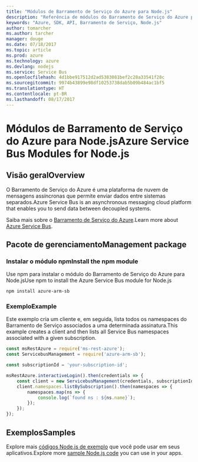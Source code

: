 ```yaml
---
title: "Módulos de Barramento de Serviço do Azure para Node.js"
description: "Referência de módulos do Barramento de Serviço do Azure para Node.js"
keywords: "Azure, SDK, API, Barramento de Serviço, Node.js"
author: tomarcher
ms.author: tarcher
manager: douge
ms.date: 07/18/2017
ms.topic: article
ms.prod: azure
ms.technology: azure
ms.devlang: nodejs
ms.service: Service Bus
ms.openlocfilehash: 4d1bbe917512d2ad5383081bef2c28a33541f28c
ms.sourcegitcommit: 9974b43899e98df10253738dab5b09b484ac1bf5
ms.translationtype: HT
ms.contentlocale: pt-BR
ms.lasthandoff: 08/17/2017
---
```

# <a name="azure-service-bus-modules-for-nodejs"></a><span data-ttu-id="dff51-104">Módulos de Barramento de Serviço do Azure para Node.js</span><span class="sxs-lookup"><span data-stu-id="dff51-104">Azure Service Bus Modules for Node.js</span></span>

## <a name="overview"></a><span data-ttu-id="dff51-105">Visão geral</span><span class="sxs-lookup"><span data-stu-id="dff51-105">Overview</span></span>

<span data-ttu-id="dff51-106">O Barramento de Serviço do Azure é uma plataforma de nuvem de mensagens assíncronas que permite enviar dados entre sistemas separados.</span><span class="sxs-lookup"><span data-stu-id="dff51-106">Azure Service Bus is an asynchronous messaging cloud platform that enables you to send data between decoupled systems.</span></span>

<span data-ttu-id="dff51-107">Saiba mais sobre o [Barramento de Serviço do Azure](https://docs.microsoft.com/azure/service-bus-messaging/service-bus-messaging-overview).</span><span class="sxs-lookup"><span data-stu-id="dff51-107">Learn more about [Azure Service Bus](https://docs.microsoft.com/azure/service-bus-messaging/service-bus-messaging-overview).</span></span>

## <a name="management-package"></a><span data-ttu-id="dff51-108">Pacote de gerenciamento</span><span class="sxs-lookup"><span data-stu-id="dff51-108">Management package</span></span>

### <a name="install-the-npm-module"></a><span data-ttu-id="dff51-109">Instalar o módulo npm</span><span class="sxs-lookup"><span data-stu-id="dff51-109">Install the npm module</span></span>

<span data-ttu-id="dff51-110">Use npm para instalar o módulo do Barramento de Serviço do Azure para Node.js</span><span class="sxs-lookup"><span data-stu-id="dff51-110">Use npm to install the Azure Service Bus module for Node.js</span></span>

```bash
npm install azure-arm-sb
```

### <a name="example"></a><span data-ttu-id="dff51-111">Exemplo</span><span class="sxs-lookup"><span data-stu-id="dff51-111">Example</span></span>

<span data-ttu-id="dff51-112">Este exemplo cria um cliente e, em seguida, lista todos os namespaces do Barramento de Serviço associados a uma determinada assinatura.</span><span class="sxs-lookup"><span data-stu-id="dff51-112">This example creates a client and then lists all Service Bus namespaces associated with a given subscription.</span></span>

```javascript
const msRestAzure = require('ms-rest-azure');
const ServicebusManagement = require('azure-arm-sb');

const subscriptionId = 'your-subscription-id';

msRestAzure.interactiveLogin().then(credentials => {
    const client = new ServicebusManagement(credentials, subscriptionId);
    client.namespaces.listBySubscription().then(namespaces => {
        namespaces.map(ns => {
            console.log(`found ns : ${ns.name}`);
        });
    });
});
```

## <a name="samples"></a><span data-ttu-id="dff51-113">Exemplos</span><span class="sxs-lookup"><span data-stu-id="dff51-113">Samples</span></span>

<span data-ttu-id="dff51-114">Explore mais [códigos Node.js de exemplo](https://azure.microsoft.com/resources/samples/?platform=nodejs) que você pode usar em seus aplicativos.</span><span class="sxs-lookup"><span data-stu-id="dff51-114">Explore more [sample Node.js code](https://azure.microsoft.com/resources/samples/?platform=nodejs) you can use in your apps.</span></span>
